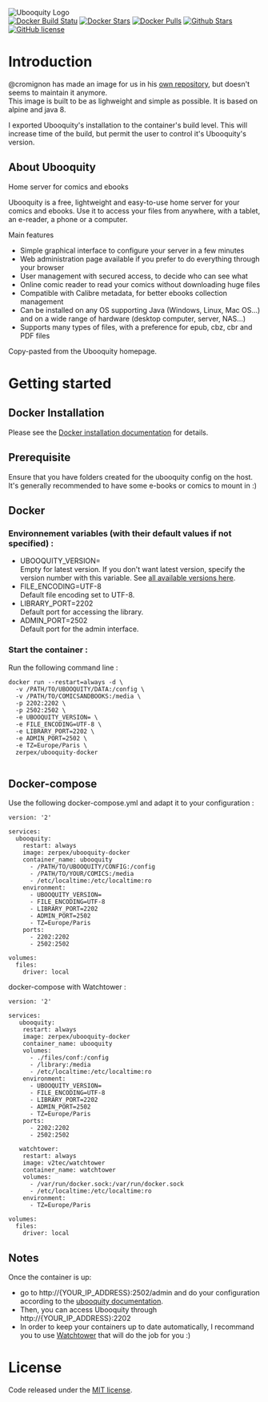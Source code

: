 ![Ubooquity Logo](http://i.imgur.com/InPPMtr.png)  
[![Docker Build Statu](https://img.shields.io/docker/build/zerpex/ubooquity-docker.svg)](https://hub.docker.com/r/zerpex/ubooquity-docker/) [![Docker Stars](https://img.shields.io/docker/stars/zerpex/ubooquity-docker.svg?label=docker%20%E2%98%85)](https://hub.docker.com/r/zerpex/ubooquity-docker/) [![Docker Pulls](https://img.shields.io/docker/pulls/zerpex/ubooquity-docker.svg)](https://hub.docker.com/r/zerpex/ubooquity-docker/) [![Github Stars](https://img.shields.io/github/stars/zerpex/ubooquity-docker.svg?label=github%20%E2%98%85)](https://github.com/zerpex/ubooquity-docker/stargazers) [![GitHub license](https://img.shields.io/badge/license-MIT-blue.svg)](https://raw.githubusercontent.com/zerpex/ubooquity-docker/master/LICENSE)

# Introduction

@cromignon has made an image for us in his [own repository](https://github.com/cromigon/ubooquity-docker), but doesn't seems to maintain it anymore.  
This image is built to be as lighweight and simple as possible. It is based on alpine and java 8.

I exported Ubooquity's installation to the container's build level. This will increase time of the build, but permit the user to control it's Ubooquity's version.

## About Ubooquity

Home server for comics and ebooks

Ubooquity is a free, lightweight and easy-to-use home server for your comics and ebooks. Use it to access your files from anywhere, with a tablet, an e-reader, a phone or a computer.

Main features
* Simple graphical interface to configure your server in a few minutes
* Web administration page available if you prefer to do everything through your browser
* User management with secured access, to decide who can see what
* Online comic reader to read your comics without downloading huge files
* Compatible with Calibre metadata, for better ebooks collection management
* Can be installed on any OS supporting Java (Windows, Linux, Mac OS...) and on a wide range of hardware (desktop computer, server, NAS...)
* Supports many types of files, with a preference for epub, cbz, cbr and PDF files

Copy-pasted from the Ubooquity homepage.

# Getting started

## Docker Installation

Please see the [Docker installation documentation](https://docs.docker.com/installation/) for details.

## Prerequisite

Ensure that you have folders created for the ubooquity config on the host.
It's generally recommended to have some e-books or comics to mount in :)

## Docker

### Environnement variables (with their default values if not specified) :  
* UBOOQUITY_VERSION=  
Empty for latest version. If you don't want latest version, specify the version number with this variable. See [all available versions here](http://vaemendis.net/ubooquity/downloads/).  
* FILE_ENCODING=UTF-8  
Default file encoding set to UTF-8.  
* LIBRARY_PORT=2202  
Default port for accessing the library.  
* ADMIN_PORT=2502  
Default port for the admin interface.

### Start the container :
Run the following command line :

```
docker run --restart=always -d \
  -v /PATH/TO/UBOOQUITY/DATA:/config \
  -v /PATH/TO/COMICSANDBOOKS:/media \
  -p 2202:2202 \
  -p 2502:2502 \
  -e UBOOQUITY_VERSION= \
  -e FILE_ENCODING=UTF-8 \
  -e LIBRARY_PORT=2202 \
  -e ADMIN_PORT=2502 \
  -e TZ=Europe/Paris \
  zerpex/ubooquity-docker
  
```

## Docker-compose

Use the following docker-compose.yml and adapt it to your configuration :

```
version: '2'

services:
  ubooquity:
    restart: always
    image: zerpex/ubooquity-docker
    container_name: ubooquity
      - /PATH/TO/UBOOQUITY/CONFIG:/config
      - /PATH/TO/YOUR/COMICS:/media
      - /etc/localtime:/etc/localtime:ro
    environment:
      - UBOOQUITY_VERSION=
      - FILE_ENCODING=UTF-8
      - LIBRARY_PORT=2202
      - ADMIN_PORT=2502
      - TZ=Europe/Paris
    ports:
      - 2202:2202
      - 2502:2502

volumes:
  files:
    driver: local
```

docker-compose with Watchtower :

```
version: '2'

services:
   ubooquity:
    restart: always
    image: zerpex/ubooquity-docker
    container_name: ubooquity
    volumes:
      - ./files/conf:/config
      - /library:/media
      - /etc/localtime:/etc/localtime:ro
    environment:
      - UBOOQUITY_VERSION=
      - FILE_ENCODING=UTF-8
      - LIBRARY_PORT=2202
      - ADMIN_PORT=2502
      - TZ=Europe/Paris
    ports:
      - 2202:2202
      - 2502:2502

   watchtower:
    restart: always
    image: v2tec/watchtower
    container_name: watchtower
    volumes:
      - /var/run/docker.sock:/var/run/docker.sock
      - /etc/localtime:/etc/localtime:ro
    environment:
      - TZ=Europe/Paris

volumes:
  files:
    driver: local
```

## Notes

Once the container is up:  
- go to http://{YOUR_IP_ADDRESS}:2502/admin and do your configuration according to the [ubooquity documentation](https://vaemendis.github.io/ubooquity-doc/).  
- Then, you can access Ubooquity through http://{YOUR_IP_ADDRESS}:2202
- In order to keep your containers up to date automatically, I recommand you to use [Watchtower](https://github.com/v2tec/watchtower) that will do the job for you :)

# License

Code released under the [MIT license](./LICENSE).
